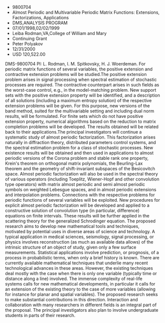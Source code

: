 
* 9800704
* Almost Periodic and Multivariable Periodic Matrix Functions: Extensions, Factorizations, Applications
* DMS,ANALYSIS PROGRAM
* 07/01/1998,02/02/1999
* Leiba Rodman,VA,College of William and Mary
* Continuing Grant
* Peter Polyakov
* 12/31/2000
* USD 120,522.00

DMS-9800704 PI: L. Rodman, I. M. Spitkovsky, H. J. Woerdeman. For periodic
matrix functions of several variables, the positive extension and contractive
extension problems will be studied.The positive extension problem arises in
signal processing when spectral estimation of stochastic processes are required.
The contractive counterpart arises in such fields as the worst-case control,
e.g., in the model-matching problem. New support sets with the positive
extension property will be identified, and a description of all solutions
(including a maximum entropy solution) of the respective extension problems will
be given. For this purpose, new versions of the band method, suited for the
multivariable setting and including dual norm results, will be formulated. For
finite sets which do not have positive extension property, numerical algorithms
based on the reduction to matrix completion problems will be developed. The
results obtained will be related back to their applications.The principal
investigators will continue a systematic study of almost periodic factorization.
This factorization arises naturally in diffraction theory, distributed
parameters control systems, and the spectral estimation problem for a class of
stochastic processes. New existence results will be obtained and then used in
applications to almost periodic versions of the Corona problem and stable rank
one property, Krein's theorem on orthogonal matrix polynomials, the Beurling-Lax
theorem and the geometry of shift-invariant subspaces of the Besicovitch space.
Almost periodic factorization will also be used in the spectral theory of
various operators (including Toeplitz, Wiener-Hopf and other convolution type
operators) with matrix almost periodic and semi almost periodic symbols on
weighted Lebesgue spaces, and in almost periodic extensions and interpolation
problems. Connections with the respective problems for periodic functions of
several variables will be exploited. New procedures for explicit almost periodic
factorization will be developed and applied to a constructive solution of
convolution type (in particular, difference) equations on finite intervals.
These results will be further applied in the scattering theory for the
generalized Schrodinger equation. The proposed research aims to develop new
mathematical tools and techniques, motivated by potential uses in diverse areas
of science and technology. A typical application in medical sciences,
seismology, signal processing, or physics involves reconstruction (as much as
available data allows) of the intrinsic structure of an object of study, given
only a few surface measurements. Statistical applications involve prediction, or
prognosis, of a process in probabilistic terms, when only a brief history is
known. There are currently available mathematical techniques that underlie many
recent technological advances in these areas. However, the existing techniques
deal mostly with the case when there is only one variable (typically time or
distance along a line) involved. The immense complexity of real-life systems
calls for new mathematical developments, in particular it calls for an extension
of the existing theory to the case of more variables (allowing for instance for
planar and spatial variables). The proposed research seeks to make substantial
contributions in this direction. Interaction and collaboration with many
researchers in different fields is an integral part of the proposal. The
principal investigators also plan to involve undergraduate students in parts of
their research.

